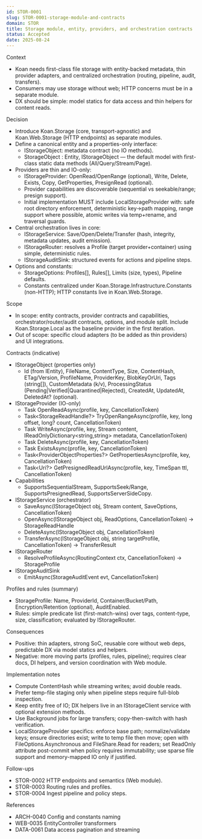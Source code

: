 ```yaml
---
id: STOR-0001
slug: STOR-0001-storage-module-and-contracts
domain: STOR
title: Storage module, entity, providers, and orchestration contracts
status: Accepted
date: 2025-08-24
---
```


Context

- Koan needs first-class file storage with entity-backed metadata, thin provider adapters, and centralized orchestration (routing, pipeline, audit, transfers).
- Consumers may use storage without web; HTTP concerns must be in a separate module.
- DX should be simple: model statics for data access and thin helpers for content reads.

Decision

- Introduce Koan.Storage (core, transport-agnostic) and Koan.Web.Storage (HTTP endpoints) as separate modules.
- Define a canonical entity and a properties-only interface:
  - IStorageObject: metadata contract (no IO methods).
  - StorageObject : Entity<StorageObject>, IStorageObject — the default model with first-class static data methods (All/Query/Stream/Page).
- Providers are thin and IO-only:
  - IStorageProvider: OpenRead/OpenRange (optional), Write, Delete, Exists, Copy, GetProperties, PresignRead (optional).
  - Provider capabilities are discoverable (sequential vs seekable/range; presign support).
  - Initial implementation MUST include LocalStorageProvider with: safe root directory enforcement, deterministic key→path mapping, range support where possible, atomic writes via temp+rename, and traversal guards.
- Central orchestration lives in core:
  - IStorageService: Save/Open/Delete/Transfer (hash, integrity, metadata updates, audit emission).
  - IStorageRouter: resolves a Profile (target provider+container) using simple, deterministic rules.
  - IStorageAuditSink: structured events for actions and pipeline steps.
- Options and constants:
  - StorageOptions: Profiles[], Rules[], Limits (size, types), Pipeline defaults.
  - Constants centralized under Koan.Storage.Infrastructure.Constants (non-HTTP); HTTP constants live in Koan.Web.Storage.

Scope

- In scope: entity contracts, provider contracts and capabilities, orchestrator/router/audit contracts, options, and module split. Include Koan.Storage.Local as the baseline provider in the first iteration.
- Out of scope: specific cloud adapters (to be added as thin providers) and UI integrations.

Contracts (indicative)

- IStorageObject (properties only)
  - Id (from IEntity), FileName, ContentType, Size, ContentHash, ETag/Version,
    ProfileName, ProviderKey, BlobKeyOrUri, Tags (string[]), CustomMetadata (k/v),
    ProcessingStatus (Pending|Verified|Quarantined|Rejected), CreatedAt, UpdatedAt, DeletedAt? (optional).
- IStorageProvider (IO-only)
  - Task<StorageReadHandle> OpenReadAsync(profile, key, CancellationToken)
  - Task<StorageReadHandle?> TryOpenRangeAsync(profile, key, long offset, long? count, CancellationToken)
  - Task<ProviderWriteResult> WriteAsync(profile, key, Stream content, IReadOnlyDictionary<string,string> metadata, CancellationToken)
  - Task<bool> DeleteAsync(profile, key, CancellationToken)
  - Task<bool> ExistsAsync(profile, key, CancellationToken)
  - Task<ProviderObjectProperties?> GetPropertiesAsync(profile, key, CancellationToken)
  - Task<Uri?> GetPresignedReadUrlAsync(profile, key, TimeSpan ttl, CancellationToken)
- Capabilities
  - SupportsSequentialStream, SupportsSeek/Range, SupportsPresignedRead, SupportsServerSideCopy.
- IStorageService (orchestrator)
  - SaveAsync(IStorageObject obj, Stream content, SaveOptions, CancellationToken)
  - OpenAsync(IStorageObject obj, ReadOptions, CancellationToken) → StorageReadHandle
  - DeleteAsync(IStorageObject obj, CancellationToken)
  - TransferAsync(IStorageObject obj, string targetProfile, CancellationToken) → TransferResult
- IStorageRouter
  - ResolveProfileAsync(RoutingContext ctx, CancellationToken) → StorageProfile
- IStorageAuditSink
  - EmitAsync(StorageAuditEvent evt, CancellationToken)

Profiles and rules (summary)

- StorageProfile: Name, ProviderId, Container/Bucket/Path, Encryption/Retention (optional), AuditEnabled.
- Rules: simple predicate list (first-match-wins) over tags, content-type, size, classification; evaluated by IStorageRouter.

Consequences

- Positive: thin adapters, strong SoC, reusable core without web deps, predictable DX via model statics and helpers.
- Negative: more moving parts (profiles, rules, pipeline); requires clear docs, DI helpers, and version coordination with Web module.

Implementation notes

- Compute ContentHash while streaming writes; avoid double reads.
- Prefer temp-file staging only when pipeline steps require full-blob inspection.
- Keep entity free of IO; DX helpers live in an IStorageClient service with optional extension methods.
- Use Background jobs for large transfers; copy-then-switch with hash verification.
 - LocalStorageProvider specifics: enforce base path; normalize/validate keys; ensure directories exist; write to temp file then move; open with FileOptions.Asynchronous and FileShare.Read for readers; set ReadOnly attribute post-commit when policy requires immutability; use sparse file support and memory-mapped IO only if justified.

Follow-ups

- STOR-0002 HTTP endpoints and semantics (Web module).
- STOR-0003 Routing rules and profiles.
- STOR-0004 Ingest pipeline and policy steps.

References

- ARCH-0040 Config and constants naming
- WEB-0035 EntityController transformers
- DATA-0061 Data access pagination and streaming
